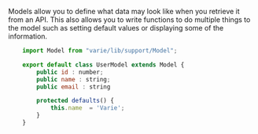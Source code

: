 Models allow you to define what data may look like when you retrieve it from an API.
This also allows you to write functions to do multiple things to the model such as setting
default values or displaying some of the information.

```js
    import Model from "varie/lib/support/Model";

    export default class UserModel extends Model {
        public id : number;
        public name : string;
        public email : string

        protected defaults() {
            this.name  = 'Varie';
        }
    }
```
